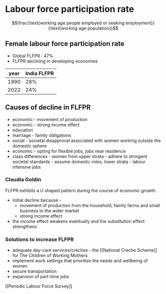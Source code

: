 # Labour force participation rate
$$\frac{\text{working age people employed or seeking employment}}{\text{working age population}}$$
## Female labour force participation rate
- Global FLFPR : 47%
- FLFPR declining in developing economies

|year|India FLFPR|
|-|-|
|1990|28%|
|2022|24%|
## Causes of decline in FLFPR
- economic - movement of production
- economic - strong income effect
- education
- marriage - family obligations
- social - societal disapproval associated with women working outside the domestic sphere
- economic - opting for flexible jobs, jobs near residence
- class differences - women from upper strata - adhere to stringent societal standards - assume domestic roles; lower strata - labour intensive jobs
### Claudia Goldin
FLFPR exhibits a U shaped pattern during the course of economic growth. 
- Initial decline because -
	- movement of production from the household, family farms and small business to the wider market
	- strong income effect
- the income effect weakens eventually and the substitution effect strengthens
### Solutions to increase FLFPR
- adequate day-care services/crèches - the [[National Creche Scheme]] for The Children of Working Mothers
- implement work settings that prioritise the needs and well­being of women
- secure transportation
- expansion of part-time jobs


[[Periodic Labour Force Survey]]
